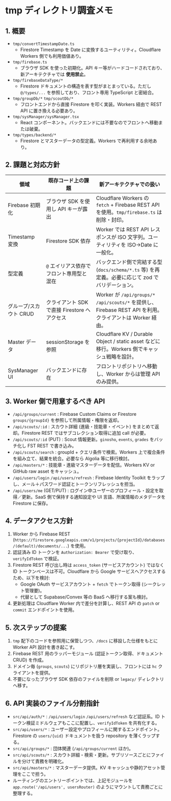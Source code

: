 # tmp ディレクトリ調査メモ

## 1. 概要

- `tmp/convertTimestampDate.ts`
  - Firestore Timestamp を Date に変換するユーティリティ。Cloudflare Workers 側でも利用価値あり。
- `tmp/firebase.ts`
  - ブラウザ SDK を使った初期化。API キー等がハードコードされており、新アーキテクチャでは **使用禁止**。
- `tmp/firebaseDataType/*`
  - Firestore ドキュメントの構造を表す型がまとまっている。ただし `@/types/...` を参照しており、フロント専用 TypeScript と密結合。
- `tmp/groupDb/*` `tmp/scoutDb/*`
  - フロントエンドから直接 Firestore を叩く実装。Workers 経由で REST API に置き換える必要あり。
- `tmp/sysManager/sysManager.tsx`
  - React コンポーネント。バックエンドには不要なのでフロントへ移動または破棄。
- `tmp/types/backend/*`
  - Firestore とマスターデータの型定義。Workers で再利用する余地あり。

## 2. 課題と対応方針

| 領域                   | 既存コード上の課題                           | 新アーキテクチャでの扱い                                                                                   |
| ---------------------- | -------------------------------------------- | ---------------------------------------------------------------------------------------------------------- |
| Firebase 初期化        | ブラウザ SDK を使用し API キーが露出         | Cloudflare Workers の `fetch` + Firebase REST API を使用。`tmp/firebase.ts` は削除・封印。                 |
| Timestamp 変換         | Firestore SDK 依存                           | Worker では REST API レスポンスが ISO 文字列。ユーティリティを ISO→Date に一般化。                         |
| 型定義                 | `@` エイリアス依存でフロント専用型と混在     | バックエンド側で完結する型 (`docs/schema/*.ts` 等) を再定義。必要に応じて zod でバリデーション。           |
| グループ/スカウト CRUD | クライアント SDK で直接 Firestore へアクセス | Worker が `/api/groups/*` `/api/scouts/*` を提供し、Firebase REST API を利用。クライアントは Worker 経由。 |
| Master データ          | sessionStorage を参照                        | Cloudflare KV / Durable Object / static asset などに移行。Workers 側でキャッシュ戦略を設計。               |
| SysManager UI          | バックエンドに存在                           | フロントリポジトリへ移動し、Worker からは管理 API のみ提供。                                               |

## 3. Worker 側で用意するべき API

- `/api/groups/current` : Firebase Custom Claims or Firestore `groups/{groupId}` を参照して所属情報・権限を返却。
- `/api/scouts/:id` : スカウト詳細 (進級・技能章・イベント) をまとめて返却。Firestore REST ではサブコレクション取得に追加 call が必要。
- `/api/scouts/:id` (PUT) : Scout 情報更新。`ginosho`, `events`, `grades` をバッチ化し FST REST で書き込み。
- `/api/scouts/search` : groupId + クエリ条件で検索。Workers 上で複合条件を組み立て、結果を統合。必要なら Algolia 等に移行検討。
- `/api/masters/*` : 技能章・進級マスターデータを配信。Workers KV or GitHub raw asset をキャッシュ。
- `/api/users/login` `/api/users/refresh` : Firebase Identity Toolkit をラップし、メール＋パスワード認証とトークンリフレッシュを担当。
- `/api/users/me` (GET/PUT) : ログイン中ユーザーのプロフィール・設定を取得／更新。SaaS 側で保持する通知設定や UI 言語、所属情報のメタデータを Firestore に保存。

## 4. データアクセス方針

1. Worker から Firebase REST (`https://firestore.googleapis.com/v1/projects/{projectId}/databases/(default)/documents/...`) を使用。
2. 認証済み ID トークンを `Authorization: Bearer` で受け取り、`verifyIdToken` で検証。
3. Firestore REST 呼び出し時は `access_token` (サービスアカウント) ではなく ID トークンベースは不可。Cloudflare から Google サービスへアクセスするため、以下を検討:
   - Google OAuth サービスアカウント + `fetch` でトークン取得 (シークレット管理要)。
   - 代替として Supabase/Convex 等の BaaS へ移行する案も検討。
4. 更新処理は Cloudflare Worker 内で差分を計算し、REST API の `patch` or `commit` エンドポイントを使用。

## 5. 次ステップの提案

1. `tmp` 配下のコードを参照用に保管しつつ、`/docs` に移設した仕様をもとに Worker API 設計を書き起こす。
2. Firebase REST 用のラッパーモジュール (認証トークン取得、ドキュメント CRUD) を作成。
3. ドメイン毎 (`groups`, `scouts`) にリポジトリ層を実装し、フロントには `hc` クライアントを提供。
4. 不要になったブラウザ SDK 依存のファイルを削除 or `legacy/` ディレクトリへ移す。

## 6. API 実装のファイル分割指針

- `src/api/auth/*` : `/api/users/login` `/api/users/refresh` など認証系。ID トークン検証ミドルウェアもここに配置し、`verifyIdToken` を共有化する。
- `src/api/users/*` : ユーザー設定やプロフィールに関するエンドポイント。Firestore の `users/{uid}` ドキュメントを扱う repository を薄くラップする。
- `src/api/groups/*` : 団体関連 (`/api/groups/current` ほか)。
- `src/api/scouts/*` : スカウト詳細・検索・更新。サブリソースごとにファイルを分けて責務を明確化。
- `src/api/masters/*` : マスターデータ提供。KV キャッシュや静的アセット管理をここで担う。
- ルーティングのエントリーポイントでは、上記モジュールを `app.route('/api/users', usersRouter)` のようにマウントして責務ごとに整理する。
